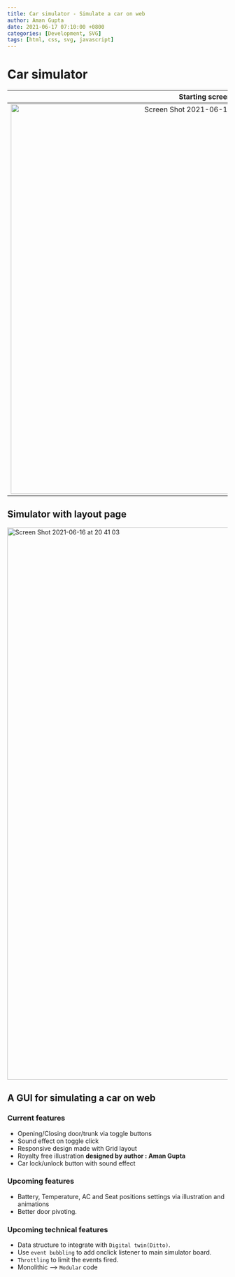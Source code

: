 ```yaml
---
title: Car simulator - Simulate a car on web
author: Aman Gupta
date: 2021-06-17 07:10:00 +0800
categories: [Development, SVG]
tags: [html, css, svg, javascript]
---
```


# Car simulator

|                                                                            Starting screen                                                                             |                                                                        After opening all doors                                                                         |
| :--------------------------------------------------------------------------------------------------------------------------------------------------------------------: | :--------------------------------------------------------------------------------------------------------------------------------------------------------------------: |
| <img width="889" alt="Screen Shot 2021-06-16 at 20 41 31" src="https://user-images.githubusercontent.com/24350635/122213169-a1a86d80-cee3-11eb-84ec-2e16006e3c00.png"> | <img width="871" alt="Screen Shot 2021-06-16 at 20 42 22" src="https://user-images.githubusercontent.com/24350635/122213190-a8cf7b80-cee3-11eb-9fc9-68ffd8378d60.png"> |

## Simulator with layout page

<img width="1260" alt="Screen Shot 2021-06-16 at 20 41 03" src="https://user-images.githubusercontent.com/24350635/122213239-b71d9780-cee3-11eb-85c4-8f69fd12180b.png">

## A GUI for simulating a car on web

### Current features

- Opening/Closing door/trunk via toggle buttons
- Sound effect on toggle click
- Responsive design made with Grid layout
- Royalty free illustration **designed by author : Aman Gupta**
- Car lock/unlock button with sound effect

### Upcoming features

- Battery, Temperature, AC and Seat positions settings via illustration and animations
- Better door pivoting.

### Upcoming technical features

- Data structure to integrate with `Digital twin(Ditto)`.
- Use `event bubbling` to add onclick listener to main simulator board.
- `Throttling` to limit the events fired.
- Monolithic --> `Modular` code
